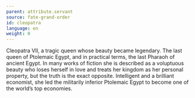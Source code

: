 ```yaml
---
parent: attribute.servant
source: fate-grand-order
id: cleopatra
language: en
weight: 0
---
```


Cleopatra VII, a tragic queen whose beauty became legendary.
The last queen of Ptolemaic Egypt, and in practical terms, the last Pharaoh of ancient Egypt.
In many works of fiction she is described as a voluptuous beauty who loses herself in love and treats her kingdom as her personal property, but the truth is the exact opposite.
Intelligent and a brilliant economist, she led the militarily inferior Ptolemaic Egypt to become one of the world’s top economies.
